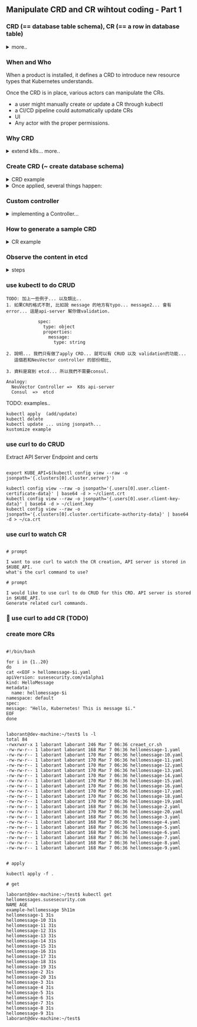 ## Manipulate CRD and CR wihtout coding - Part 1

### CRD (== database table schema), CR (== a row in database table)

<details><summary>more..</summary>

In Kubernetes, a Custom **Resource Definition (CRD)** is like a **database schema**. It defines the structure of a custom resource, specifying the kind of data it holds and how it should be validated.

On the other hand, a **Custom Resource (CR)** is similar to **a row in a database table**. It represents an actual instance of the data defined by the CRD, with specific values filled in according to the schema.

</details>

### When and Who

When a product is installed, it defines a CRD to introduce new resource types that Kubernetes understands.

Once the CRD is in place, various actors can manipulate the CRs.

- a user might manually create or update a CR through kubectl
- a CI/CD pipeline could automatically update CRs
- UI
- Any actor with the proper permissions.

### Why CRD

<details><summary>extend k8s... more..</summary>

We use Custom Resource Definitions (CRDs) in Kubernetes to **extend** its functionality beyond the built-in resources like Pods, Services, or Deployments. CRDs allow us to define our own custom resources with specific fields and behavior, tailored to the needs of our application or infrastructure.

</details>

### Create CRD (~ create database schema)

<details><summary>CRD example</summary>

```
# use chatgpt to create a CRD
# prompt
in k8s, help me to generate a CRD yaml. I just need a message with string type.  Ask me more info along the way.
```

```
apiVersion: apiextensions.k8s.io/v1
kind: CustomResourceDefinition
metadata:
  name: hellomessages.susesecurity.com
spec:
  group: susesecurity.com
  names:
    kind: HelloMessage
    listKind: HelloMessageList
    plural: hellomessages
    singular: hellomessage
  scope: Namespaced
  versions:
    - name: v1alpha1
      served: true
      storage: true
      schema:
        openAPIV3Schema:
          type: object
          properties:
            apiVersion:
              type: string
            kind:
              type: string
            metadata:
              type: object
            spec:
              type: object
              properties:
                message:
                  type: string

```

</details>

<details><summary>Once applied, several things happen:</summary>

1. Kubernetes API Server recognizes the new resource (TODO: use a kubectl get xxx -v 6)
2. New API endpoint is created
3. kubectl can now manage the resource (CRUD)
4. `etcd` stores data for the CR (Custom Resource).

- The Kubernetes API server stores instances of your custom resource in **etcd**.
- Even if no controller exists, the objects persist in etcd.

5. No Automatic Controller (Until You Implement One)

- Kubernetes does **not** automatically provide controllers for your CRD.
- You need to write a **custom controller** (e.g., using Kubebuilder) to manage the lifecycle of the resource.

6. RBAC Considerations

- By default, only cluster administrators can manage the CRD.
- You need to define **RBAC roles** if you want other users, services, or controllers to interact with the resource.

7. Validation and Defaulting (Optional)

- If you define a **schema** in your CRD (`spec.versions.schema.openAPIV3Schema`), Kubernetes will validate requests.
- You can also define **default values** and **conversion webhooks**.

</details>

### Custom controller

<details><summary>implementing a Controller...</summary>

If you want Kubernetes to take action when a CR is created, you must:

1. **Write a Controller** (using Kubebuilder, Operator SDK, or client-go).
2. **Watch for CR Events** (Create, Update, Delete).
3. **Reconcile Desired State** (Apply logic to manage resources based on the CR).
4. **Deploy the Controller as a Pod** inside the cluster.

The custom controller is responsible for **reconciling** the CR and ensuring the desired state is achieved

Follow Kubernetes' rules and best practices by understanding how it works. This includes key concepts like:

- Reconciliation loops: Continuously checking and fixing resources to match the desired state.
- Retries: Automatically trying again when an operation fails.
- Conflict management: Handling situations where multiple changes happen at the same time.

**Note:**

- A custom controller can be designed to process many kinds of Custom Resource Definitions (CRDs).
- A custom controller can process existing types of resources, not just custom ones (CRDs).

</details>

### How to generate a sample CRD

<details><summary>CR example</summary>

```
# prompt
give me a corresponding CR yaml.
```

```
apiVersion: susesecurity.com/v1alpha1
kind: HelloMessage
metadata:
  name: example-hellomessage
  namespace: default
spec:
  message: "Hello, Kubernetes!"

```

</details>

### Observe the content in etcd

<details><summary>steps</summary>

```

# find etcd pod

kubectl get pod -n kube-system

# exec into it

kubectl exec -it etcd-cplane-01 -n kube-system -- sh

# set environment variables

export ETCDCTL_API=3
export ETCDCTL_CACERT=/etc/kubernetes/pki/etcd/ca.crt
export ETCDCTL_CERT=/etc/kubernetes/pki/etcd/server.crt
export ETCDCTL_KEY=/etc/kubernetes/pki/etcd/server.key
export ETCDCTL_ENDPOINTS=https://127.0.0.1:2379

# List all keys stored in etcd

etcdctl get "" --prefix --keys-only

👉 /registry/susesecurity.com/hellomessages/default/example-hellomessage

# Get content given a key

etcdctl get /registry/susesecurity.com/hellomessages/default/example-hellomessage

# notes

    /registry/pods/         - Stores pod information
    /registry/deployments/  - Stores deployments
    /registry/services/     - Stores services
    /registry/nodes/        - Stores node information
    /registry/secrets/      - Stores secrets (encrypted if encryption is enabled)

```

</details>

### use kubectl to do CRUD

```
TODO: 加上一些例子... 以及類比..
1. 如果CR的格式不對, 比如說 message 的地方有typo... message2... 會有error... 這是api-server 幫你做validation.

            spec:
              type: object
              properties:
                message:
                  type: string

2. 說明... 我們只有做了apply CRD... 就可以有 CRUD 以及 validation的功能...
   這個若和NeuVector controller 的部份相比,

3. 資料是寫到 etcd... 所以我們不需要consul.

Analogy:
  NeuVector Controller =>  K8s api-server
  Consul  =>  etcd
```

TODO: examples..

```
kubectl apply  (add/update)
kubectl delete
kubectl update ... using jsonpath...
kustomize example
```

### use curl to do CRUD

Extract API Server Endpoint and certs

```

export KUBE_API=$(kubectl config view --raw -o jsonpath='{.clusters[0].cluster.server}')

kubectl config view --raw -o jsonpath='{.users[0].user.client-certificate-data}' | base64 -d > ~/client.crt
kubectl config view --raw -o jsonpath='{.users[0].user.client-key-data}' | base64 -d > ~/client.key
kubectl config view --raw -o jsonpath='{.clusters[0].cluster.certificate-authority-data}' | base64 -d > ~/ca.crt

```

### use curl to watch CR

```

# prompt

I want to use curl to watch the CR creation, API server is stored in $KUBE_API.
what's the curl command to use?

# prompt

I would like to use curl to do CRUD for this CRD. API server is stored in $KUBE_API.
Generate related curl commands.

```

### 🚧 use curl to add CR (TODO)

### create more CRs

```

#!/bin/bash

for i in {1..20}
do
cat <<EOF > hellomessage-$i.yaml
apiVersion: susesecurity.com/v1alpha1
kind: HelloMessage
metadata:
  name: hellomessage-$i
namespace: default
spec:
message: "Hello, Kubernetes! This is message $i."
EOF
done

```

```

laborant@dev-machine:~/test$ ls -l
total 84
-rwxrwxr-x 1 laborant laborant 246 Mar 7 06:36 creaet_cr.sh
-rw-rw-r-- 1 laborant laborant 168 Mar 7 06:36 hellomessage-1.yaml
-rw-rw-r-- 1 laborant laborant 170 Mar 7 06:36 hellomessage-10.yaml
-rw-rw-r-- 1 laborant laborant 170 Mar 7 06:36 hellomessage-11.yaml
-rw-rw-r-- 1 laborant laborant 170 Mar 7 06:36 hellomessage-12.yaml
-rw-rw-r-- 1 laborant laborant 170 Mar 7 06:36 hellomessage-13.yaml
-rw-rw-r-- 1 laborant laborant 170 Mar 7 06:36 hellomessage-14.yaml
-rw-rw-r-- 1 laborant laborant 170 Mar 7 06:36 hellomessage-15.yaml
-rw-rw-r-- 1 laborant laborant 170 Mar 7 06:36 hellomessage-16.yaml
-rw-rw-r-- 1 laborant laborant 170 Mar 7 06:36 hellomessage-17.yaml
-rw-rw-r-- 1 laborant laborant 170 Mar 7 06:36 hellomessage-18.yaml
-rw-rw-r-- 1 laborant laborant 170 Mar 7 06:36 hellomessage-19.yaml
-rw-rw-r-- 1 laborant laborant 168 Mar 7 06:36 hellomessage-2.yaml
-rw-rw-r-- 1 laborant laborant 170 Mar 7 06:36 hellomessage-20.yaml
-rw-rw-r-- 1 laborant laborant 168 Mar 7 06:36 hellomessage-3.yaml
-rw-rw-r-- 1 laborant laborant 168 Mar 7 06:36 hellomessage-4.yaml
-rw-rw-r-- 1 laborant laborant 168 Mar 7 06:36 hellomessage-5.yaml
-rw-rw-r-- 1 laborant laborant 168 Mar 7 06:36 hellomessage-6.yaml
-rw-rw-r-- 1 laborant laborant 168 Mar 7 06:36 hellomessage-7.yaml
-rw-rw-r-- 1 laborant laborant 168 Mar 7 06:36 hellomessage-8.yaml
-rw-rw-r-- 1 laborant laborant 168 Mar 7 06:36 hellomessage-9.yaml

```

```

# apply

kubectl apply -f .

# get

laborant@dev-machine:~/test$ kubectl get hellomessages.susesecurity.com
NAME AGE
example-hellomessage 5h11m
hellomessage-1 31s
hellomessage-10 31s
hellomessage-11 31s
hellomessage-12 31s
hellomessage-13 31s
hellomessage-14 31s
hellomessage-15 31s
hellomessage-16 31s
hellomessage-17 31s
hellomessage-18 31s
hellomessage-19 31s
hellomessage-2 31s
hellomessage-20 31s
hellomessage-3 31s
hellomessage-4 31s
hellomessage-5 31s
hellomessage-6 31s
hellomessage-7 31s
hellomessage-8 31s
hellomessage-9 31s
laborant@dev-machine:~/test$

```
